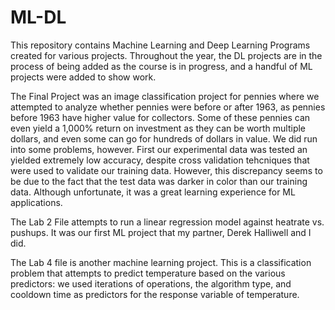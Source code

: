 # ML-DL


This repository contains Machine Learning and Deep Learning Programs created for various projects. Throughout the year, the DL projects are in the process of being added as the course is in progress, and a handful of ML projects were added to show work.


The Final Project was an image classification project for pennies where we attempted to analyze whether pennies were before or after 1963, as pennies before 1963 have higher value for collectors. Some of these pennies can even yield a 1,000% return on investment as they can be worth multiple dollars, and even some can go for hundreds of dollars in value. We did run into some problems, however. First our experimental data was tested an yielded extremely low accuracy, despite cross validation tehcniques that were used to validate our training data. However, this discrepancy seems to be due to the fact that the test data was darker in color than our training data. Although unfortunate, it was a great learning experience for ML applications. 

The Lab 2 File attempts to run a linear regression model against heatrate vs. pushups. It was our first ML project that my partner, Derek Halliwell and I did. 

The Lab 4 file is another machine learning project. This is a classification problem that attempts to predict temperature based on the various predictors: we used iterations of operations, the algorithm type, and cooldown time as predictors for the response variable of temperature. 
